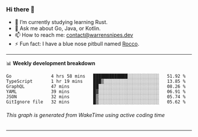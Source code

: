 ### Hi there 👋

- 🌱 I’m currently studying learning Rust.
- 💬 Ask me about Go, Java, or Kotlin.
- 📫 How to reach me: contact@warrensnipes.dev
- ⚡ Fun fact: I have a blue nose pitbull named [Rocco](https://i.imgur.com/iLsSCKu.jpg).

-------

📊 **Weekly development breakdown**
<!--START_SECTION:waka-->

```text
Go               4 hrs 58 mins   █████████████░░░░░░░░░░░░   51.92 %
TypeScript       1 hr 19 mins    ███▒░░░░░░░░░░░░░░░░░░░░░   13.85 %
GraphQL          47 mins         ██░░░░░░░░░░░░░░░░░░░░░░░   08.26 %
YAML             39 mins         █▓░░░░░░░░░░░░░░░░░░░░░░░   06.91 %
JSON             32 mins         █▒░░░░░░░░░░░░░░░░░░░░░░░   05.74 %
GitIgnore file   32 mins         █▒░░░░░░░░░░░░░░░░░░░░░░░   05.62 %
```

<!--END_SECTION:waka-->
###### *This graph is generated from WakeTime using active coding time*
-------
